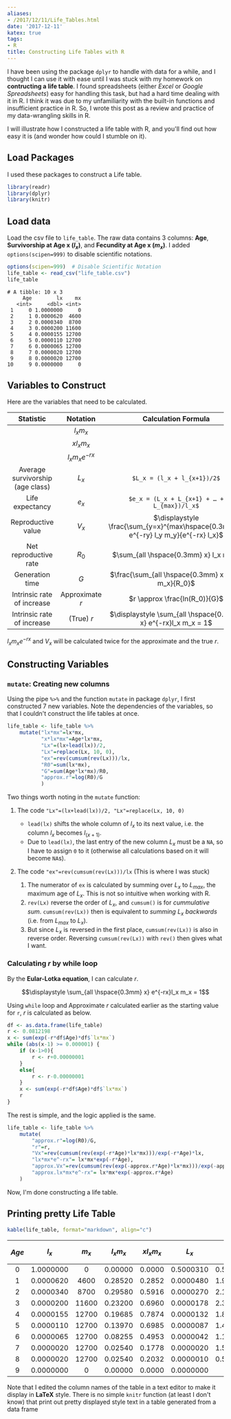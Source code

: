 ```yaml
---
aliases:
- /2017/12/11/Life_Tables.html
date: '2017-12-11'
katex: true
tags:
- R
title: Constructing Life Tables with R
---
```





I have been using the package `dplyr` to handle with data for a while, and I thought I can use it with ease until I was stuck with my homework on **contructing a life table**. I found spreadsheets (either *Excel* or *Google Spreadsheets*) easy for handling this task, but had a hard time dealing with it in R. I think it was due to my unfamiliarity with the built-in functions and insufficient practice in R. So, I wrote this post as a review and practice of my data-wrangling skills in R. 



I will illustrate how I constructed a life table with R, and you'll find out how easy it is (and wonder how could I stumble on it).

## Load Packages

I used these packages to  construct a Life table.

```r
library(readr)
library(dplyr)
library(knitr)
```

## Load data
Load the csv file to `life_table`. The raw data contains 3 columns: **Age**, **Survivorship at Age x ($l_x$)**, and **Fecundity at Age x ($m_x$)**. I added `options(scipen=999)` to disable scientific notations.

```r
options(scipen=999)  # Disable Scientific Notation
life_table <- read_csv("life_table.csv")
life_table
```

```
# A tibble: 10 x 3
     Age        lx    mx
   <int>     <dbl> <int>
 1     0 1.0000000     0
 2     1 0.0000620  4600
 3     2 0.0000340  8700
 4     3 0.0000200 11600
 5     4 0.0000155 12700
 6     5 0.0000110 12700
 7     6 0.0000065 12700
 8     7 0.0000020 12700
 9     8 0.0000020 12700
10     9 0.0000000     0
```

## Variables to Construct

Here are the variables that need to be calculated.

|              Statistic              |     Notation      |                                 Calculation Formula                                 |
|:-----------------------------------:|:-----------------:|:-----------------------------------------------------------------------------------:|
|                                     |    $l_x m_x$    |                                                                                     |
|                                     |    $x l_x m_x$    |                                                                                     |
|                                     | $l_x m_x e^{-rx}$ |                                                                                     |
| Average survivorship<br>(age class) |       $L_x$       |                              `$L_x = (l_x + l_{x+1})/2$`                              |
|           Life expectancy           |       $e_x$       |                      `$e_x = (L_x + L_{x+1} + … + L_{max})/l_x$`                      |
|         Reproductive value          |       $V_x$       | $\displaystyle \frac{\sum_{y=x}^{max\hspace{0.3mm}x} e^{-ry} l_y m_y}{e^{-rx} l_x}$ |
|        Net reproductive rate        |       $R_0$       |                        $\sum_{all \hspace{0.3mm} x} l_x m_x$                        |
|           Generation time           |        $G$        |                 $\frac{\sum_{all \hspace{0.3mm} x} x l_x m_x}{R_0}$                 |
|     Intrinsic rate of increase      |  Approximate $r$  |                            $r \approx \frac{ln(R_0)}{G}$                            |
|     Intrinsic rate of increase      |    (True) $r$     |           $\displaystyle \sum_{all \hspace{0.3mm} x} e^{-rx}l_x m_x = 1$            |

$l_xm_xe^{-rx}$ and $V_x$ will be calculated twice for the approximate and the true $r$.

## Constructing Variables

### `mutate`: Creating new columns

Using the pipe `%>%` and the function `mutate` in package `dplyr`, I first constructed 7 new variables. Note the dependencies of the variables, so that I couldn't construct the life tables at once.

```r
life_table <- life_table %>%
    mutate("lx*mx"=lx*mx,
           "x*lx*mx"=Age*lx*mx,
           "Lx"=(lx+lead(lx))/2,
           "Lx"=replace(Lx, 10, 0),
           "ex"=rev(cumsum(rev(Lx)))/lx,
           "R0"=sum(lx*mx),
           "G"=sum(Age*lx*mx)/R0,
           "approx.r"=log(R0)/G
           )
```

Two things worth noting in the `mutate` function:

1. The code `"Lx"=(lx+lead(lx))/2, "Lx"=replace(Lx, 10, 0)`
    * `lead(lx)` shifts the whole column of $l_x$ to its next value, i.e. the column $l_x$ becomes $l_{(x+1)}$.
    * Due to `lead(lx)`, the last entry of the new column $L_x$ must be a `NA`, so I have to assign `0` to it (otherwise all calculations based on it will become `NA`s).
    
2. The code `"ex"=rev(cumsum(rev(Lx)))/lx` (This is where I was stuck)
    1. The numerator of `ex` is calculated by summing over $L_x$ to $L_{max}$, the maximum age of $L_x$. This is not so intuitive when working with R. 
    2. `rev(Lx)` reverse the order of $L_x$, and `cumsum()` is for *cummulative sum*. `cumsum(rev(Lx))` then is equivalent to *summing $L_x$ backwards* (i.e. from $L_{max}$ to $L_x$). 
    3. But since $L_x$ is reversed in the first place, `cumsum(rev(Lx))` is also in reverse order. Reversing `cumsum(rev(Lx))` with `rev()` then gives what I want.
    
### Calculating $r$ by while loop

By the **Eular-Lotka equation**, I can calculate $r$.

$$\displaystyle \sum_{all \hspace{0.3mm} x} e^{-rx}l_x m_x = 1$$

Using `while` loop and Approximate $r$ calculated earlier as the starting value for `r`, $r$ is calculated as below. 

```r
df <- as.data.frame(life_table)
r <- 0.0812198
x <- sum(exp(-r*df$Age)*df$`lx*mx`)
while (abs(x-1) >= 0.000001) {
    if (x-1>0){
        r <- r+0.00000001
    }
    else{
        r <- r-0.00000001
    }
    x <- sum(exp(-r*df$Age)*df$`lx*mx`)
    r
}
```

The rest is simple, and the logic applied is the same.

```r
life_table <- life_table %>%
    mutate(
        "approx.r"=log(R0)/G,
        "r"=r,
        "Vx"=rev(cumsum(rev(exp(-r*Age)*lx*mx)))/exp(-r*Age)*lx,
        "lx*mx*e^-rx"= lx*mx*exp(-r*Age),
        "approx.Vx"=rev(cumsum(rev(exp(-approx.r*Age)*lx*mx)))/exp(-approx.r*Age)*lx,
        "approx.lx*mx*e^-rx"= lx*mx*exp(-approx.r*Age)
    )
```
Now, I'm done constructing a life table.

## Printing pretty Life Table


```r
kable(life_table, format="markdown", align="c")
```

| $Age$ |   $l_x$   | $m_x$ | $l_x m_x$ | $x l_x m_x$ |   $L_x$   |  $e_x$   | $R_0$  |   $G$   | $Approximate$ <br>$r$ |    $r$    |   $V_x$   | $l_x m_x e^{-rx}$ | $Approximate$ <br>$V_x$ | $Approximate$ <br>$l_x m_x e^{-rx}$ |
|:-----:|:---------:|:-----:|:---------:|:-----------:|:---------:|:--------:|:------:|:-------:|:---------------------:|:---------:|:---------:|:-----------------:|:-----------------------:|:-----------------------------------:|
|   0   | 1.0000000 |   0   |  0.00000  |   0.0000    | 0.5000310 | 0.500153 | 1.2829 | 3.06727 |       0.0812198       | 0.0847117 | 1.0000010 |     0.0000000     |        1.0099103        |              0.0000000              |
|   1   | 0.0000620 | 4600  |  0.28520  |   0.2852    | 0.0000480 | 1.967742 | 1.2829 | 3.06727 |       0.0812198       | 0.0847117 | 0.0000675 |     0.2620352     |        0.0000679        |              0.2629518              |
|   2   | 0.0000340 | 8700  |  0.29580  |   0.5916    | 0.0000270 | 2.176471 | 1.2829 | 3.06727 |       0.0812198       | 0.0847117 | 0.0000297 |     0.2497000     |        0.0000299        |              0.2514499              |
|   3   | 0.0000200 | 11600 |  0.23200  |   0.6960    | 0.0000178 | 2.350000 | 1.2829 | 3.06727 |       0.0812198       | 0.0847117 | 0.0000126 |     0.1799362     |        0.0000126        |              0.1818310              |
|   4   | 0.0000155 | 12700 |  0.19685  |   0.7874    | 0.0000132 | 1.887097 | 1.2829 | 3.06727 |       0.0812198       | 0.0847117 | 0.0000067 |     0.1402737     |        0.0000067        |              0.1422467              |
|   5   | 0.0000110 | 12700 |  0.13970  |   0.6985    | 0.0000087 | 1.454546 | 1.2829 | 3.06727 |       0.0812198       | 0.0847117 | 0.0000028 |     0.0914634     |        0.0000028        |              0.0930743              |
|   6   | 0.0000065 | 12700 |  0.08255  |   0.4953    | 0.0000042 | 1.115385 | 1.2829 | 3.06727 |       0.0812198       | 0.0847117 | 0.0000008 |     0.0496567     |        0.0000008        |              0.0507081              |
|   7   | 0.0000020 | 12700 |  0.02540  |   0.1778    | 0.0000020 | 1.500000 | 1.2829 | 3.06727 |       0.0812198       | 0.0847117 | 0.0000001 |     0.0140380     |        0.0000001        |              0.0143853              |
|   8   | 0.0000020 | 12700 |  0.02540  |   0.2032    | 0.0000010 | 0.500000 | 1.2829 | 3.06727 |       0.0812198       | 0.0847117 | 0.0000001 |     0.0128978     |        0.0000001        |              0.0132632              |
|   9   | 0.0000000 |   0   |  0.00000  |   0.0000    | 0.0000000 |   NaN    | 1.2829 | 3.06727 |       0.0812198       | 0.0847117 | 0.0000000 |     0.0000000     |        0.0000000        |              0.0000000              |

Note that I edited the column names of the table in a text editor to make it display in **LaTeX** style. There is no simple `knitr` function (at least I don't know) that print out pretty displayed style text in a table generated from a data frame 

